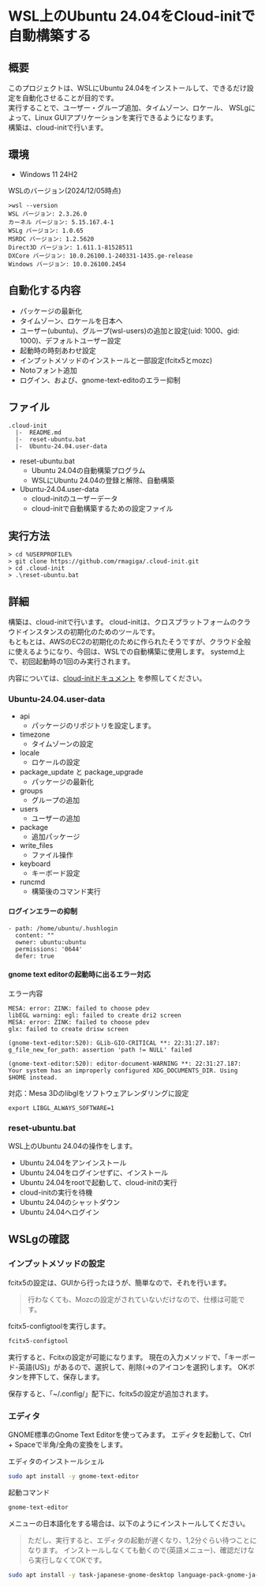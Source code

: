 # WSL上のUbuntu 24.04をCloud-initで自動構築する

## 概要

このプロジェクトは、WSLにUbuntu 24.04をインストールして、できるだけ設定を自動化させることが目的です。  
実行することで、ユーザー・グループ追加、タイムゾーン、ロケール、
WSLgによって、Linux GUIアプリケーションを実行できるようになります。  
構築は、cloud-initで行います。

## 環境

- Windows 11 24H2

WSLのバージョン(2024/12/05時点)
```
>wsl --version
WSL バージョン: 2.3.26.0
カーネル バージョン: 5.15.167.4-1
WSLg バージョン: 1.0.65
MSRDC バージョン: 1.2.5620
Direct3D バージョン: 1.611.1-81528511
DXCore バージョン: 10.0.26100.1-240331-1435.ge-release
Windows バージョン: 10.0.26100.2454
```

## 自動化する内容

- パッケージの最新化
- タイムゾーン、ロケールを日本へ
- ユーザー(ubuntu)、グループ(wsl-users)の追加と設定(uid: 1000、gid: 1000)、デフォルトユーザー設定
- 起動時の時刻あわせ設定
- インプットメソッドのインストールと一部設定(fcitx5とmozc)
- Notoフォント追加
- ログイン、および、gnome-text-editoのエラー抑制

## ファイル

```
.cloud-init
  |-  README.md
  |-  reset-ubuntu.bat
  |-  Ubuntu-24.04.user-data
```

- reset-ubuntu.bat
  - Ubuntu 24.04の自動構築プログラム
  - WSLにUbuntu 24.04の登録と解除、自動構築
- Ubuntu-24.04.user-data
  - cloud-initのユーザーデータ
  - cloud-initで自動構築するための設定ファイル

## 実行方法

```
> cd %USERPROFILE%
> git clone https://github.com/rmagiga/.cloud-init.git
> cd .cloud-init
> .\reset-ubuntu.bat
```

## 詳細

構築は、cloud-initで行います。
cloud-initは、クロスプラットフォームのクラウドインスタンスの初期化のためのツールです。  
もともとは、AWSのEC2の初期化のために作られたそうですが、クラウド全般に使えるようになり、今回は、WSLでの自動構築に使用します。
systemd上で、初回起動時の1回のみ実行されます。

内容については、[cloud-initドキュメント](https://cloudinit.readthedocs.io/en/latest/index.html) を参照してください。

### Ubuntu-24.04.user-data

- api
  - パッケージのリポジトリを設定します。
- timezone
  - タイムゾーンの設定
- locale
  - ロケールの設定
- package_update と package_upgrade
  - パッケージの最新化
- groups
  - グループの追加
- users
  - ユーザーの追加
- package
  - 追加パッケージ
- write_files
  - ファイル操作
- keyboard
  - キーボード設定
- runcmd
  - 構築後のコマンド実行


#### ログインエラーの抑制
```
- path: /home/ubuntu/.hushlogin
  content: ""
  owner: ubuntu:ubuntu
  permissions: '0644'
  defer: true
```

#### gnome text editorの起動時に出るエラー対応

エラー内容
```
MESA: error: ZINK: failed to choose pdev
libEGL warning: egl: failed to create dri2 screen
MESA: error: ZINK: failed to choose pdev
glx: failed to create drisw screen

(gnome-text-editor:520): GLib-GIO-CRITICAL **: 22:31:27.187: g_file_new_for_path: assertion 'path != NULL' failed

(gnome-text-editor:520): editor-document-WARNING **: 22:31:27.187: Your system has an improperly configured XDG_DOCUMENTS_DIR. Using $HOME instead.
```

対応：Mesa 3Dのlibglをソフトウェアレンダリングに設定
```
export LIBGL_ALWAYS_SOFTWARE=1
```

### reset-ubuntu.bat

WSL上のUbuntu 24.04の操作をします。

- Ubuntu 24.04をアンインストール
- Ubuntu 24.04をログインせずに、インストール
- Ubuntu 24.04をrootで起動して、cloud-initの実行
- cloud-initの実行を待機
- Ubuntu 24.04のシャットダウン
- Ubuntu 24.04へログイン

## WSLgの確認

### インプットメソッドの設定

fcitx5の設定は、GUIから行ったほうが、簡単なので、それを行います。
> 行わなくても、Mozcの設定がされていないだけなので、仕様は可能です。

fcitx5-configtoolを実行します。
```sh
fcitx5-configtool
```
実行すると、Fcitxの設定が可能になります。
現在の入力メソッドで、「キーボード-英語(US)」があるので、選択して、削除(→のアイコンを選択)します。
OKボタンを押下して、保存します。

保存すると、「~/.config/」配下に、fcitx5の設定が追加されます。

### エディタ

GNOME標準のGnome Text Editorを使ってみます。
エディタを起動して、Ctrl + Spaceで半角/全角の変換をします。

エディタのインストールシェル
```sh
sudo apt install -y gnome-text-editor
```

起動コマンド
```sh
gnome-text-editor
```

メニューの日本語化をする場合は、以下のようにインストールしてください。  
> ただし、実行すると、エディタの起動が遅くなり、1,2分ぐらい待つことになります。
> インストールしなくても動くので(英語メニュー)、確認だけなら実行しなくてOKです。
```sh
sudo apt install -y task-japanese-gnome-desktop language-pack-gnome-ja-base language-pack-gnome-ja gnome-user-docs-ja
```
